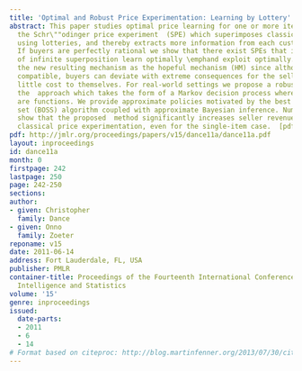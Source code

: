 ```yaml
---
title: 'Optimal and Robust Price Experimentation: Learning by Lottery'
abstract: This paper studies optimal price learning for one or more items. We introduce
  the Schr\""odinger price experiment  (SPE) which superimposes classical price experiments
  using lotteries, and thereby extracts more information from each customer interaction.
  If buyers are perfectly rational we show that there exist SPEs that in the limit
  of infinite superposition learn optimally \emphand exploit optimally. We refer to
  the new resulting mechanism as the hopeful mechanism (HM) since although it is incentive
  compatible, buyers can deviate with extreme consequences for the seller at very
  little cost to themselves. For real-world settings we propose a robust version of
  the  approach which takes the form of a Markov decision process where the actions
  are functions. We provide approximate policies motivated by the best of  sampled
  set (BOSS) algorithm coupled with approximate Bayesian inference. Numerical studies
  show that the proposed  method significantly increases seller revenue compared to
  classical price experimentation, even for the single-item case.  [pdf]
pdf: http://jmlr.org/proceedings/papers/v15/dance11a/dance11a.pdf
layout: inproceedings
id: dance11a
month: 0
firstpage: 242
lastpage: 250
page: 242-250
sections: 
author:
- given: Christopher
  family: Dance
- given: Onno
  family: Zoeter
reponame: v15
date: 2011-06-14
address: Fort Lauderdale, FL, USA
publisher: PMLR
container-title: Proceedings of the Fourteenth International Conference on Artificial
  Intelligence and Statistics
volume: '15'
genre: inproceedings
issued:
  date-parts:
  - 2011
  - 6
  - 14
# Format based on citeproc: http://blog.martinfenner.org/2013/07/30/citeproc-yaml-for-bibliographies/
---
```

